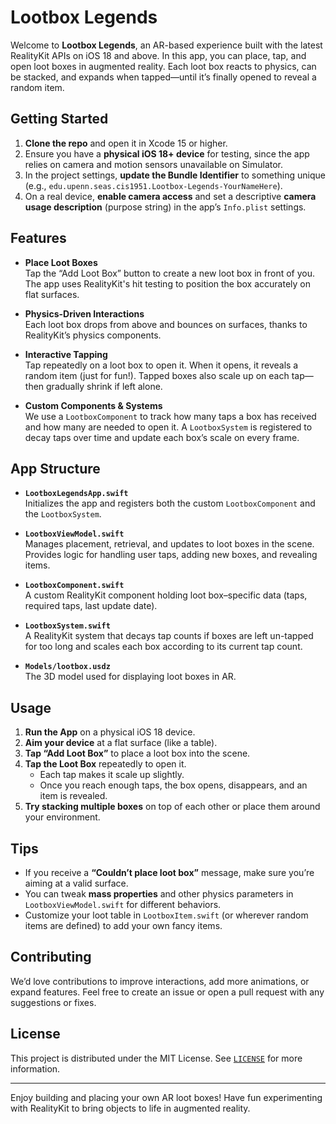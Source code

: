 # Lootbox Legends

Welcome to **Lootbox Legends**, an AR-based experience built with the latest RealityKit APIs on iOS 18 and above. In this app, you can place, tap, and open loot boxes in augmented reality. Each loot box reacts to physics, can be stacked, and expands when tapped—until it’s finally opened to reveal a random item.

## Getting Started

1. **Clone the repo** and open it in Xcode 15 or higher.
2. Ensure you have a **physical iOS 18+ device** for testing, since the app relies on camera and motion sensors unavailable on Simulator.
3. In the project settings, **update the Bundle Identifier** to something unique (e.g., `edu.upenn.seas.cis1951.Lootbox-Legends-YourNameHere`).
4. On a real device, **enable camera access** and set a descriptive **camera usage description** (purpose string) in the app’s `Info.plist` settings.

## Features

- **Place Loot Boxes**  
  Tap the “Add Loot Box” button to create a new loot box in front of you. The app uses RealityKit's hit testing to position the box accurately on flat surfaces.

- **Physics-Driven Interactions**  
  Each loot box drops from above and bounces on surfaces, thanks to RealityKit’s physics components.

- **Interactive Tapping**  
  Tap repeatedly on a loot box to open it. When it opens, it reveals a random item (just for fun!). Tapped boxes also scale up on each tap—then gradually shrink if left alone.

- **Custom Components & Systems**  
  We use a `LootboxComponent` to track how many taps a box has received and how many are needed to open it. A `LootboxSystem` is registered to decay taps over time and update each box’s scale on every frame.

## App Structure

- **`LootboxLegendsApp.swift`**  
  Initializes the app and registers both the custom `LootboxComponent` and the `LootboxSystem`.

- **`LootboxViewModel.swift`**  
  Manages placement, retrieval, and updates to loot boxes in the scene. Provides logic for handling user taps, adding new boxes, and revealing items.

- **`LootboxComponent.swift`**  
  A custom RealityKit component holding loot box–specific data (taps, required taps, last update date).

- **`LootboxSystem.swift`**  
  A RealityKit system that decays tap counts if boxes are left un-tapped for too long and scales each box according to its current tap count.

- **`Models/lootbox.usdz`**  
  The 3D model used for displaying loot boxes in AR.

## Usage

1. **Run the App** on a physical iOS 18 device.  
2. **Aim your device** at a flat surface (like a table).  
3. **Tap “Add Loot Box”** to place a loot box into the scene.  
4. **Tap the Loot Box** repeatedly to open it.  
   - Each tap makes it scale up slightly.  
   - Once you reach enough taps, the box opens, disappears, and an item is revealed.  
5. **Try stacking multiple boxes** on top of each other or place them around your environment.

## Tips

- If you receive a **“Couldn’t place loot box”** message, make sure you’re aiming at a valid surface.
- You can tweak **mass properties** and other physics parameters in `LootboxViewModel.swift` for different behaviors.
- Customize your loot table in `LootboxItem.swift` (or wherever random items are defined) to add your own fancy items.

## Contributing

We’d love contributions to improve interactions, add more animations, or expand features. Feel free to create an issue or open a pull request with any suggestions or fixes.

## License

This project is distributed under the MIT License. See [`LICENSE`](LICENSE) for more information.

---

Enjoy building and placing your own AR loot boxes! Have fun experimenting with RealityKit to bring objects to life in augmented reality.
